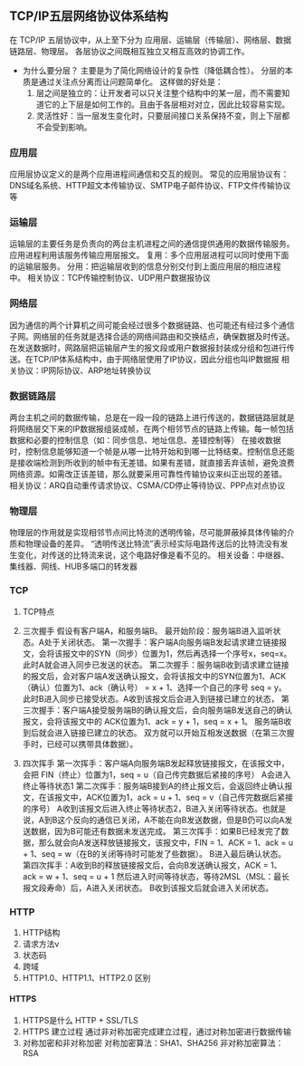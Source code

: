 ## TCP/IP五层网络协议体系结构
  在 TCP/IP 五层协议中，从上至下分为 应用层、运输层（传输层）、网络层、数据链路层、物理层。
  各层协议之间既相互独立又相互高效的协调工作。

  - 为什么要分层？
    主要是为了简化网络设计的复杂性（降低耦合性）。
    分层的本质是通过关注点分离而让问题简单化。
    这样做的好处是：
      1. 层之间是独立的：让开发者可以只关注整个结构中的某一层，而不需要知道它的上下层是如何工作的。且由于各层相对对立，因此比较容易实现。
      2. 灵活性好：当一层发生变化时，只要层间接口关系保持不变，则上下层都不会受到影响。

### 应用层
  应用层协议定义的是两个应用进程间通信和交互的规则。
  常见的应用层协议有： DNS域名系统、HTTP超文本传输协议、SMTP电子邮件协议、FTP文件传输协议等

### 运输层
  运输层的主要任务是负责向的两台主机进程之间的通信提供通用的数据传输服务。应用进程利用该服务传输应用层报文。
  复用：多个应用层进程可以同时使用下面的运输层服务。
  分用：把运输层收到的信息分别交付到上面应用层的相应进程中。
  相关协议：TCP传输控制协议、UDP用户数据报协议

### 网络层
  因为通信的两个计算机之间可能会经过很多个数据链路、也可能还有经过多个通信子网。网络层的任务就是选择合适的网络间路由和交换结点，确保数据及时传送。
  在发送数据时，网路层把运输层产生的报文段或用户数据报封装成分组和包进行传送。在TCP/IP体系结构中，由于网络层使用了IP协议，因此分组也叫IP数据报
  相关协议：IP网际协议、ARP地址转换协议

### 数据链路层
  两台主机之间的数据传输，总是在一段一段的链路上进行传送的，数据链路层就是将网络层交下来的IP数据报组装成帧，在两个相邻节点的链路上传输。每一帧包括数据和必要的控制信息（如：同步信息、地址信息、差错控制等）
  在接收数据时，控制信息能够知道一个帧是从哪一比特开始和到哪一比特结束。控制信息还能是接收端检测到所收到的帧中有无差错。如果有差错，就直接丢弃该帧，避免浪费网络资源。如需改正该差错，那么就要采用可靠性传输协议来纠正出现的差错。
  相关协议：ARQ自动重传请求协议、CSMA/CD停止等待协议、PPP点对点协议

### 物理层
  物理层的作用就是实现相邻节点间比特流的透明传输，尽可能屏蔽掉具体传输的介质和物理设备的差异。
  “透明传送比特流”表示经实际电路传送后的比特流没有发生变化，对传送的比特流来说，这个电路好像是看不见的。
  相关设备：中继器、集线器、网线、HUB多端口的转发器

### TCP
  1. TCP特点
  2. 三次握手
    假设有客户端A，和服务端B。
    最开始阶段：服务端B进入监听状态。A处于关闭状态。
    第一次握手：客户端A向服务端B发起请求建立链接报文，会将该报文中的SYN（同步）位置为1，然后再选择一个序号x，seq=x。
    此时A就会进入同步已发送的状态。
    第二次握手：服务端B收到请求建立链接的报文后，会对客户端A发送确认报文，会将该报文中的SYN位置为1、ACK（确认）位置为1、ack（确认号） = x + 1、选择一个自己的序号 seq = y。
    此时B进入同步已接受状态。A收到该报文后会进入到链接已建立的状态，
    第三次握手：客户端A接受服务端B的确认报文后，会向服务端B发送自己的确认报文，会将该报文中的 ACK位置为1、ack = y + 1，seq = x + 1。
    服务端B收到后就会进入链接已建立的状态。
    双方就可以开始互相发送数据（在第三次握手时，已经可以携带具体数据）。

  3. 四次挥手
    第一次挥手：客户端A向服务端B发起释放链接报文，在该报文中，会把 FIN（终止）位置为1，seq = u（自己传完数据后紧接的序号）
    A会进入终止等待状态1
    第二次挥手：服务端B接到A的终止报文后，会返回终止确认报文，在该报文中，ACK位置为1，ack = u + 1、seq = v（自己传完数据后紧接的序号）
    A收到该报文后进入终止等待状态2，B进入关闭等待状态。也就是说，A到B这个反向的通信已关闭，A不能在向B发送数据，但是B仍可以向A发送数据，因为B可能还有数据未发送完成。
    第三次挥手：如果B已经发完了数据，那么就会向A发送释放链接报文，该报文中，FIN = 1、ACK = 1、ack = u + 1、seq = w（在B的关闭等待时可能发了些数据）。
    B进入最后确认状态。
    第四次挥手：A收到B的释放链接报文后，会向B发送确认报文，ACK = 1、ack = w + 1、seq = u + 1 然后进入时间等待状态，等待2MSL（MSL：最长报文段寿命）后，A进入关闭状态。
    B收到该报文后就会进入关闭状态。

### HTTP
  1. HTTP结构
  2. 请求方法v
  3. 状态码
  4. 跨域
  5. HTTP1.0、HTTP1.1、HTTP2.0 区别

#### HTTPS
  1. HTTPS是什么
    HTTP + SSL/TLS
  2. HTTPS 建立过程
    通过非对称加密完成建立过程，通过对称加密进行数据传输
  3. 对称加密和非对称加密
    对称加密算法：SHA1、SHA256
    非对称加密算法：RSA